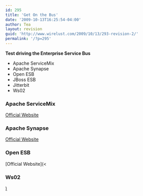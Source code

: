 ```yaml
---
id: 295
title: 'Get On the Bus'
date: '2009-10-13T16:25:54-04:00'
author: Tea
layout: revision
guid: 'http://www.wirelust.com/2009/10/13/293-revision-2/'
permalink: '/?p=295'
---
```


**Test driving the Enterprise Service Bus**

- Apache ServiceMix
- Apache Synapse
- Open ESB
- JBoss ESB
- Jitterbit
- Ws02

### Apache ServiceMix

[Official Website](http://servicemix.apache.org)

### Apache Synapse

[Official Website](http://synapse.apache.org/)

### Open ESB

[Official Website](<



<h3>Ws02</h3>
<p><a href=>)